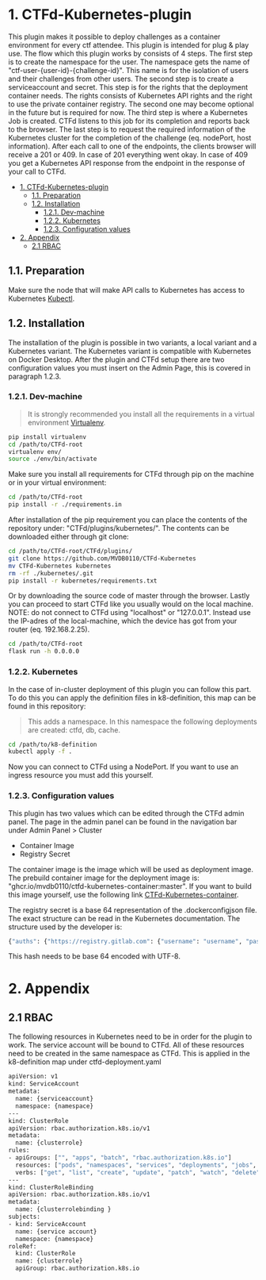 # 1. CTFd-Kubernetes-plugin

This plugin makes it possible to deploy challenges as a container environment for every ctf attendee. This plugin is intended for plug & play use. The flow which this plugin works by consists of 4 steps. The first step is to create the namespace for the user. The namespace gets the name of "ctf-user-{user-id}-{challenge-id}". This name is for the isolation of users and their challenges from other users. The second step is to create a serviceaccount and secret. This step is for the rights that the deployment container needs. The rights consists of Kubernetes API rights and the right to use the private container registry. The second one may become optional in the future but is required for now. The third step is where a Kubernetes Job is created. CTFd listens to this job for its completion and reports back to the browser. The last step is to request the required information of the Kubernetes cluster for the completion of the challenge (eq. nodePort, host information). After each call to one of the endpoints, the clients browser will receive a 201 or 409. In case of 201 everything went okay. In case of 409 you get a Kubernetes API response from the endpoint in the response of your call to CTFd.

- [1. CTFd-Kubernetes-plugin](#1-ctfd-kubernetes-plugin)
  - [1.1. Preparation](#11-preparation)
  - [1.2. Installation](#12-installation)
    - [1.2.1. Dev-machine](#121-dev-machine)
    - [1.2.2. Kubernetes](#122-kubernetes)
    - [1.2.3. Configuration values](#123-configuration-values)
- [2. Appendix](#2-appendix)
  - [2.1 RBAC](#21-rbac)

## 1.1. Preparation

Make sure the node that will make API calls to Kubernetes has access to Kubernetes [Kubectl](https://kubernetes.io/docs/tasks/tools/).

## 1.2. Installation
The installation of the plugin is possible in two variants, a local variant and a Kubernetes variant. The Kubernetes variant is compatible with Kubernetes on Docker Desktop. After the plugin and CTFd setup there are two configuration values you must insert on the Admin Page, this is covered in paragraph 1.2.3.

### 1.2.1. Dev-machine

> It is strongly recommended you install all the requirements in a virtual environment [Virtualenv](https://virtualenv.pypa.io/en/latest/installation.html).

```Bash
pip install virtualenv
cd /path/to/CTFd-root
virtualenv env/
source ./env/bin/activate
```

Make sure you install all requirements for CTFd through pip on the machine or in your virtual environment:
```Bash
cd /path/to/CTFd-root
pip install -r ./requirements.in
```

After installation of the pip requirement you can place the contents of the repository under: "CTFd/plugins/kubernetes/". The contents can be downloaded either through git clone:
```Bash
cd /path/to/CTFd-root/CTFd/plugins/
git clone https://github.com/MVDB0110/CTFd-Kubernetes
mv CTFd-Kubernetes kubernetes
rm -rf ./kubernetes/.git
pip install -r kubernetes/requirements.txt
```
Or by downloading the source code of master through the browser. Lastly you can proceed to start CTFd like you usually would on the local machine. NOTE: do not connect to CTFd using "localhost" or "127.0.0.1". Instead use the IP-adres of the local-machine, which the device has got from your router (eq. 192.168.2.25).

```Bash
cd /path/to/CTFd-root
flask run -h 0.0.0.0
```

### 1.2.2. Kubernetes

In the case of in-cluster deployment of this plugin you can follow this part.
To do this you can apply the definition files in k8-definition, this map can be found in this repository:
> This adds a namespace. In this namespace the following deployments are created: ctfd, db, cache.
```Bash
cd /path/to/k8-definition
kubectl apply -f .
```
Now you can connect to CTFd using a NodePort. If you want to use an ingress resource you must add this yourself.

### 1.2.3. Configuration values

This plugin has two values which can be edited through the CTFd admin panel. The page in the admin panel can be found in the navigation bar under Admin Panel > Cluster

- Container Image
- Registry Secret

The container image is the image which will be used as deployment image. The prebuild container image for the deployment image is: "ghcr.io/mvdb0110/ctfd-kubernetes-container:master". If you want to build this image yourself, use the following link [CTFd-Kubernetes-container](https://github.com/MVDB0110/CTFd-kubernetes-container). <br />

The registry secret is a base 64 representation of the .dockerconfigjson file. The exact structure can be read in the Kubernetes documentation. The structure used by the developer is:

```Bash
{"auths": {"https://registry.gitlab.com": {"username": "username", "password": "password", "email": "example@github.com", "auth": "base64(username:password)"}}}
```

This hash needs to be base 64 encoded with UTF-8.

# 2. Appendix
## 2.1 RBAC

The following resources in Kubernetes need to be in order for the plugin to work. The service account will be bound to CTFd. All of these resources need to be created in the same namespace as CTFd. This is applied in the k8-definition map under ctfd-deployment.yaml
```Bash
apiVersion: v1
kind: ServiceAccount
metadata:
  name: {serviceaccount}
  namespace: {namespace}
---
kind: ClusterRole
apiVersion: rbac.authorization.k8s.io/v1
metadata:
  name: {clusterrole}
rules:
- apiGroups: ["", "apps", "batch", "rbac.authorization.k8s.io"]
  resources: ["pods", "namespaces", "services", "deployments", "jobs", "roles", "rolebindings", "nodes", "secrets"]
  verbs: ["get", "list", "create", "update", "patch", "watch", "delete", "deletecollection"]
---
kind: ClusterRoleBinding
apiVersion: rbac.authorization.k8s.io/v1
metadata:
  name: {clusterrolebinding }
subjects:
- kind: ServiceAccount
  name: {service account}
  namespace: {namespace}
roleRef:
  kind: ClusterRole
  name: {clusterrole}
  apiGroup: rbac.authorization.k8s.io
```
